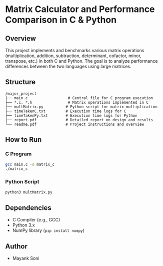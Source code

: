 
# Matrix Calculator and Performance Comparison in C & Python

## Overview
This project implements and benchmarks various matrix operations (multiplication, addition, subtraction, determinant, cofactor, minor, transpose, etc.) in both C and Python. The goal is to analyze performance differences between the two languages using large matrices.

## Structure
```
/major_project
├── main.c                  # Central file for C program execution
├── *.c, *.h                # Matrix operations implemented in C
├── multMatrix.py          # Python script for matrix multiplication
├── timeTakenC.txt         # Execution time logs for C
├── timeTakenPy.txt        # Execution time logs for Python
├── report.pdf             # Detailed report on design and results
└── readme.pdf             # Project instructions and overview
```

## How to Run

### C Program
```bash
gcc main.c -o matrix_c
./matrix_c
```

### Python Script
```bash
python3 multMatrix.py
```

## Dependencies

- C Compiler (e.g., GCC)
- Python 3.x
- NumPy library (`pip install numpy`)

## Author
- Mayank Soni
